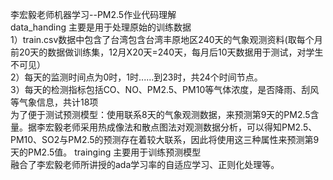 李宏毅老师机器学习--PM2.5作业代码理解  
   data_handing 主要是用于处理原始的训练数据    
   1）train.csv数据中包含了台湾包含台湾丰原地区240天的气象观测资料(取每个月前20天的数据做训练集，12月X20天=240天，每月后10天数据用于测试，对学生不可见）  
   2）每天的监测时间点为0时，1时......到23时，共24个时间节点。    
   3）每天的检测指标包括CO、NO、PM2.5、PM10等气体浓度，是否降雨、刮风等气象信息，共计18项   
   为了便于测试预测模型：使用联系8天的气象观测数据，来预测第9天的PM2.5含量。据李宏毅老师采用热成像法和散点图法对观测数据分析，可以得知PM2.5、PM10、SO2与PM2.5的预测存在着较大联系，因此将使用这三种属性来预测第9天的PM2.5值。
  trainging 主要用于训练预测模型  
  融合了李宏毅老师所讲授的ada学习率的自适应学习、正则化处理等。
